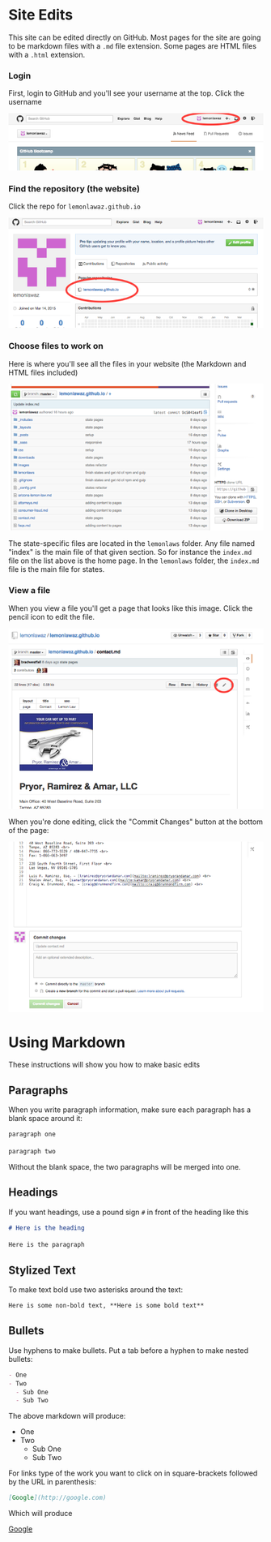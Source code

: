# Site Edits

This site can be edited directly on GitHub. Most pages for the site are going to be markdown files with a `.md` file extension. Some pages are HTML files with a `.html` extension.

### Login

First, login to GitHub and you'll see your username at the top. Click the username

<img src="main-dashboard.png">

### Find the repository (the website)

Click the repo for `lemonlawaz.github.io`

<img src="repos.png">

### Choose files to work on

Here is where you'll see all the files in your website (the Markdown and HTML files included)

<img src="files.png">

The state-specific files are located in the `lemonlaws` folder. Any file named "index" is the main file of that given section. So for instance the `index.md` file on the list above is the home page. In the `lemonlaws` folder, the `index.md` file is the main file for states.

### View a file

When you view a file you'll get a page that looks like this image. Click the pencil icon to edit the file.

<img src="view-file.png">

When you're done editing, click the "Commit Changes" button at the bottom of the page:

<img src="edit-file.png">

# Using Markdown

These instructions will show you how to make basic edits

## Paragraphs

When you write paragraph information, make sure each paragraph has a blank space around it:

```markdown
paragraph one

paragraph two
```

Without the blank space, the two paragraphs will be merged into one.

## Headings

If you want headings, use a pound sign `#` in front of the heading like this

```markdown
# Here is the heading

Here is the paragraph
```

## Stylized Text

To make text bold use two asterisks around the text:

```markdown
Here is some non-bold text, **Here is some bold text**
```

## Bullets

Use hyphens to make bullets. Put a tab before a hyphen to make nested bullets:

```markdown
- One
- Two
  - Sub One
  - Sub Two
```

The above markdown will produce:

- One
- Two
  - Sub One
  - Sub Two

For links type of the work you want to click on in square-brackets followed by the URL in parenthesis:

```markdown
[Google](http://google.com)
```

Which will produce

[Google](http://google.com)
